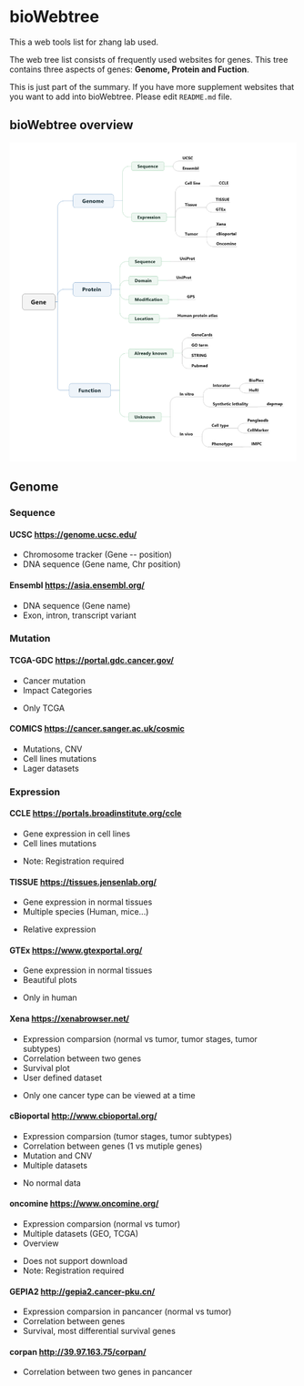 # bioWebtree

This a web tools list for zhang lab used.

The web tree list consists of frequently used websites for genes. This tree contains three aspects of genes: **Genome, Protein and Fuction**.

This is just part of the summary. If you have more supplement websites that you want to add into bioWebtree. Please edit `README.md` file.

## bioWebtree overview
![Webtree](image/Webtree.png)


## Genome
### **Sequence**
#### UCSC  https://genome.ucsc.edu/
+ Chromosome tracker (Gene -- position)
+ DNA sequence (Gene name, Chr position)

#### Ensembl https://asia.ensembl.org/
+ DNA sequence (Gene name)
+ Exon, intron, transcript variant

### **Mutation**
#### TCGA-GDC https://portal.gdc.cancer.gov/
+ Cancer mutation
+ Impact Categories
- Only TCGA

#### COMICS https://cancer.sanger.ac.uk/cosmic
+ Mutations, CNV
+ Cell lines mutations
+ Lager datasets

### **Expression**
#### CCLE https://portals.broadinstitute.org/ccle
+ Gene expression in cell lines
+ Cell lines mutations
- Note: Registration required

#### TISSUE https://tissues.jensenlab.org/
+ Gene expression in normal tissues
+ Multiple species (Human, mice...)
- Relative expression

#### GTEx https://www.gtexportal.org/
+ Gene expression in normal tissues
+ Beautiful plots
- Only in human

#### Xena https://xenabrowser.net/
+ Expression comparsion (normal vs tumor, tumor stages, tumor subtypes)
+ Correlation between two genes
+ Survival plot
+ User defined dataset
- Only one cancer type can be viewed at a time

#### cBioportal http://www.cbioportal.org/
+ Expression comparsion (tumor stages, tumor subtypes)
+ Correlation between genes (1 vs mutiple genes)
+ Mutation and CNV
+ Multiple datasets
- No normal data

#### oncomine https://www.oncomine.org/
+ Expression comparsion (normal vs tumor)
+ Multiple datasets (GEO, TCGA)
+ Overview
- Does not support download
- Note: Registration required

#### GEPIA2 http://gepia2.cancer-pku.cn/
+ Expression comparsion in pancancer (normal vs tumor)
+ Correlation between genes
+ Survival, most differential survival genes

#### corpan http://39.97.163.75/corpan/
+ Correlation between two genes in pancancer
